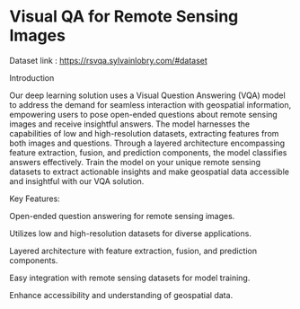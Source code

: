 # Visual QA for Remote Sensing Images
Dataset link : https://rsvqa.sylvainlobry.com/#dataset

Introduction

Our deep learning solution uses a Visual Question Answering (VQA) model to address the demand for seamless interaction with geospatial information, empowering users to pose open-ended questions about remote sensing images and receive insightful answers. The model harnesses the capabilities of low and high-resolution datasets, extracting features from both images and questions. Through a layered architecture encompassing feature extraction, fusion, and prediction components, the model classifies answers effectively. Train the model on your unique remote sensing datasets to extract actionable insights and make geospatial data accessible and insightful with our VQA solution.

Key Features:

Open-ended question answering for remote sensing images.

Utilizes low and high-resolution datasets for diverse applications.

Layered architecture with feature extraction, fusion, and prediction components.

Easy integration with remote sensing datasets for model training.

Enhance accessibility and understanding of geospatial data.
